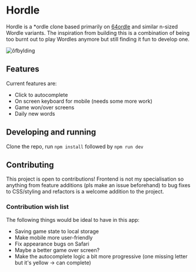 # Hordle

Hordle is a *ordle clone based primarily on [64ordle](https://64ordle.au/) and similar n-sized Wordle variants. The inspiration from building this is a combination of being too burnt out to play Wordles anymore but still finding it fun to develop one. 

![ôfbylding](https://github.com/user-attachments/assets/263d8544-ba20-4ff2-9607-fdfaac2f54b0)



## Features

Current features are:
- Click to autocomplete
- On screen keyboard for mobile (needs some more work)
- Game won/over screens
- Daily new words

## Developing and running
Clone the repo, run `npm install` followed by `npm run dev`

## Contributing
This project is open to contributions! Frontend is not my specialisation so anything from feature additions (pls make an issue beforehand) to bug fixes to CSS/styling and refactors is a welcome addition to the project.

### Contribution wish list
The following things would be ideal to have in this app:
- Saving game state to local storage
- Make mobile more user-friendly
- Fix appearance bugs on Safari
- Maybe a better game over screen?
- Make the autocomplete logic a bit more progressive (one missing letter but it's yellow -> can complete)
